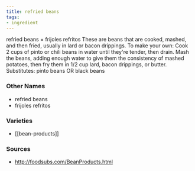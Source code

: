 ```yaml
---
title: refried beans
tags:
- ingredient
---
```

refried beans = frijoles refritos These are beans that are cooked, mashed, and then fried, usually in lard or bacon drippings. To make your own: Cook 2 cups of pinto or chili beans in water until they're tender, then drain. Mash the beans, adding enough water to give them the consistency of mashed potatoes, then fry them in 1/2 cup lard, bacon drippings, or butter. Substitutes: pinto beans OR black beans

### Other Names

* refried beans
* frijoles refritos

### Varieties

* [[bean-products]]

### Sources
* http://foodsubs.com/BeanProducts.html
